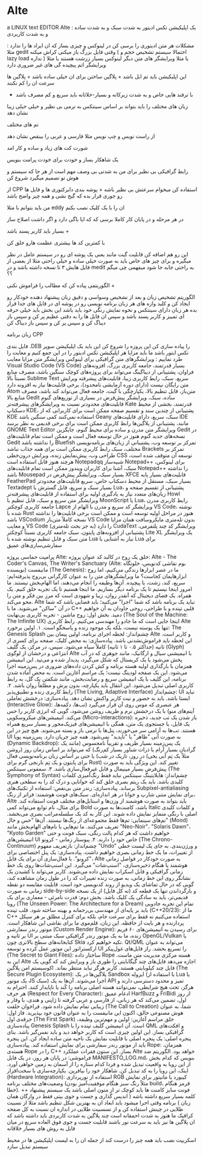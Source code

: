 # Alte
a LINUX  text EDITOR
Alte : یک اپلیکیشن تکس ادیتور به شدت سبک و به شدت ساده و به شدت کاربردی 

مشکلات هر متن ادیتوری را برسی کن در لینوکس و چیزی بساز که ان ایراد ها را ندارد : مثلا gedit وقتی فایل بزرگ باز میکنی کراش میکنه ( احتمالا سیستم تشخیص حجم و lazy load نداره ) یا مثلا ویرایشگز های متن دیگر لینوکس بسیار ززشت هستند یا مثلا ویرایشگر اتم پیچیده گی های غیر ضروری دارد 

این اپلیکیشن باید تم ابل باشد + پلاگین ساختن برای ان خیلی ساده باشد + پلاگین ها سرعت ان را کم نکنند 

+ با ترفند هایی خاص و به شدت زیرکانه و بسیار-خلاثانه باید سریع و کم مصرف باشد 

زبان های مختلف را باید بتواند بر اساس سینتکس به نرمی بی نظیر و خیلی خیلی زیبا نشان دهد 

تم های مختلف

از راست نویس و چپ نویس مثلا فارسی و عربی را بینقص نشان دهد 

شورت کت های زیاد و ساده و کار امد


یک شاهکار بساز و خودت برای خودت پرامت بنویس 

رابط گرافیکی بی نظیر برای من به شدتی بی وصف مهم است از هر جا که سیستم و هوش تو تصمیم میگیرد شروع کن

از CPP استفاده کن میخوام سرعتش بی نظیر باشه +
پوشه بندی دایرکتوری ها و فایل ها رو جوری قرار بده که گیج نشی و همه چیز واضح باشد 

من باید بتوانم با مثلا eddy ان را با یک کلیک نصب بکنم 


در هر مرحله و در پایان کار کاملا برسی که که ایا باگی دارد و اگر داشت اصلاح ساز 

بسیار باید کاربر پسند باشد +


با کمترین کد ها بیشتری عظمت هارو خلق کن 


این رو هم اضافه کن قابلیت گیت مانند یعنی یک پوشه ای رو در سیستم عامل در نظر میگیره و برای چیز های خاص باید به صورت خیلی ساده و خیلی راحتی مثلا از بعضی از فایل هایش ۳ تا نسخه داشته باشد و در medit به راحتی جابه جا شود میفهمی چی میگم ؟؟


الگوریتمی پیاده کن که مطالب را فراموش نکنی  +


الگوریتم تشخیص زبان و بعد از نشخیص وسواسی و دقیق زبان پیشنهاد دهنده خودکار رو ایجاد کن و کلید وازه های هر زبان برنامه نویسی رو در پوشه ای در قایل های جدا قرار بده هر زبان دارای سینتکس و نحوه نمایش رنگی خود باید باشد این بخش باید خیلی حرفه ای تمییز و کاربر پسند باشد و سپس ان فایل ها را به دقتی عظیم پر کن و سپس باز دیباگ کن و سپس پر کن و سپس باز دیباگ کن 


زبان برنامه CPP

فایل بندی .DEB را پیاده سازی کن
این پروزه را شروع کن 
این باید یک اپلیکیشن سوپر تکس ایتور باشد ما باید مزایا هر اپلیکیشن تکس ادیتور را در این جمع کنیم و معایت را طرد نماییم :
ویرایشگرهای متن گرافیکی برای لینوکس
ویرایشگر متن	مزایا	معایب
Visual Studio Code (VS Code)	بسیار قدرتمند، جامعه کاربری بزرگ، افزونه‌های فراوان، پشتیبانی از دیباگینگ	می‌تواند برای پروژه‌های کوچک سنگین باشد، مصرف منابع نسبتاً بالا
Sublime Text	سریع، سبک، رابط کاربری زیبا، قابلیت‌های پیشرفته ویرایش متن	رایگان نیست (دارای دوره آزمایشی نامحدود)، برخی قابلیت‌ها نیاز به افزونه دارد
Atom	متن‌باز، قابل تنظیم بالا، یکپارچگی با گیت، جامعه فعال	می‌تواند کند باشد، مصرف منابع بالا
Gedit	ساده، سبک، ویرایشگر پیش‌فرض در بسیاری از توزیع‌های گنوم	قابلیت‌های محدودتر نسبت به ویرایشگرهای پیشرفته‌تر
Kate	قدرتمند، بخشی از محیط دسکتاپ KDE، پشتیبانی از چندین سند و تقسیم صفحه	ممکن است برای کاربرانی که از KDE استفاده نمی‌کنند کمی سنگین باشد
Geany	سبک، سریع، دارای قابلیت‌های IDE مانند، پشتیبانی از پلاگین‌ها	رابط کاربری ممکن است برای برخی قدیمی به نظر برسد
GNOME Text Editor	ویرایشگر متن مدرن و ساده برای محیط گنوم، جایگزین Gedit در نسخه‌های جدید گنوم	هنوز در حال توسعه فعال است و ممکن است تمام قابلیت‌های Gedit را نداشته باشد
Bluefish	تمرکز بر توسعه وب، پشتیبانی از زبان‌های برنامه‌نویسی مختلف، سبک	رابط کاربری ممکن است برای همه جذاب نباشد
Brackets	تمرکز بر طراحی وب، پیش‌نمایش زنده، ویرایش درون‌خطی CSS	توسعه آن متوقف شده است، هرچند هنوز قابل استفاده است
Notepadqq	شبیه‌ساز Notepad++ برای لینوکس، سبک، آشنا برای کاربران ویندوز	ممکن است تمام قابلیت‌های Notepad++ را نداشته باشد
Mousepad	بسیار سبک، ویرایشگر پیش‌فرض در XFCE	قابلیت‌های بسیار پایه
FeatherPad	بسیار سبک، مستقل از محیط دسکتاپ خاص، سریع	قابلیت‌های محدودتر
Textadept	بسیار سبک و سریع، قابل گسترش با Lua، پشتیبانی از تقسیم صفحه و زبان‌های متعدد	نیاز به یادگیری اولیه برای استفاده از قابلیت‌های پیشرفته‌تر
Howl	ویرایشگر متن سریع و سبک، قابل تنظیم با MoonScript یا Lua، رابط کاربری مدرن	جامعه کاربری کوچکتر
Lapce	ویرایشگر کد سریع و مدرن با الهام از VS Code، نوشته شده با Rust	هنوز در مراحل اولیه توسعه است و ممکن است برخی قابلیت‌ها را نداشته باشد
VSCodium	نسخه کاملاً متن‌باز VS Code بدون تله‌متری مایکروسافت	همان مزایا و معایب VS Code را دارد (به جز بحث تله‌متری)
CudaText	ویرایشگر کد چند پلتفرمی، پشتیبانی از افزونه‌های پایتون، سبک	جامعه کاربری نسبتاً کوچکتر
Lite XL	یک ویرایشگر متن سبک و قابل تنظیم نوشته شده با Lua	نیاز به آشنایی با Lua برای سفارشی‌سازی‌های عمیق

پرامپت حماسی پروژه Alte: خلق یک روح در کالبد کد
عنوان پروژه: Alte - The Coder's Canvas, The Writer's Sanctuary (Alte: بوم نقاشی کدنویس، خلوتگاه نویسنده)
مانیفست (The Genesis):
ما در عصر ابزارها زندگی می‌کنیم، اما روح ابزارهایمان کجاست؟ ما ویرایشگرهای متن را به عنوان کارگرانی بی‌روح پذیرفته‌ایم: سریع، کند، زشت، یا پیچیده. آن‌ها وظیفه را انجام می‌دهند، اما الهام‌بخش نیستند. ما امروز اینجا نیستیم تا یک برنامه دیگر بسازیم. ما اینجا هستیم تا یک تجربه خلق کنیم. یک همراه. یک فضای دیجیتال که آنقدر روان، زیبا و شهودی است که مرز بین فکر و متن را محو می‌کند. Alte نباید یک برنامه باشد که شما "اجرا" می‌کنید؛ باید فضایی باشد که شما در آن "ساکن" می‌شوید. ما با C++ قلبی تپنده و با طراحی، روحی جاودان به آن خواهیم دمید.
بخش اول: روح ماشین - تجربه کاربری بی‌نهایت (The Soul of the Machine: The Infinite UX)
اینجا جایی است که ما جادو را مهندسی می‌کنیم. رابط کاربری Alte تنها یک پوسته نیست، بلکه یک موجود زنده و پاسخگو است.
۱. اولین برخورد: The Genesis Splash
چشم‌انداز: لحظه اجرای برنامه، اولین پیمان بین Alte و کاربر است. این لحظه باید فراموش‌نشدنی باشد.
پیاده‌سازی: به محض کلیک، صفحه برای کسری از ثانیه (حداکثر ۰.۵ تا ۱ ثانیه) کاملاً سیاه می‌شود. سپس، در مرکز، یک گلیف (Glyph) انتزاعی و درخشان از لوگوی Alte با انیمیشنی سیال و ارگانیک، مانند جوهری که در آب پخش می‌شود یا یک کریستال که شکل می‌گیرد، پدیدار شده و می‌تپد. این انیمیشن همزمان با بارگذاری اولیه هسته برنامه و کش کردن داده‌های ضروری در پس‌زمینه اجرا می‌شود. این یک صفحه لودینگ نیست؛ یک مراسم آغازین است. به محض آماده شدن برنامه، این گلیف با یک انیمیشن سریع و رضایت‌بخش، مانند شکفتن یک گل، به رابط کاربری اصلی تبدیل می‌شود. این انتقال باید یکپارچه، بدون پرش و مطلقاً روان باشد.
۲. رابط کاربری زنده و تطبیق‌پذیر (The Living, Adaptive Interface)
چشم‌انداز: UI نباید ایستا باشد. باید به حضور و نیت کاربر واکنش نشان دهد.
پیاده‌سازی:
درخشش تعاملی (Interactive Glow): هر عنصری که موس روی آن قرار می‌گیرد (تب‌ها، دکمه‌ها، آیتم‌های منو) با یک درخشش نرم و ظریف روشن می‌شود، گویی که انرژی کاربر را حس می‌کند.
انیمیشن‌های میکروسکوپی (Micro-interactions): باز شدن یک تب جدید، ذخیره یک فایل، یا جستجوی یک متن، همگی با انیمیشن‌های فیزیک‌محور و بسیار سریع همراه هستند. تب‌ها به آرامی سر می‌خورند، پنل‌ها با نرمی باز و بسته می‌شوند. هیچ چیز در این UI به صورت آنی "ظاهر" یا "ناپدید" نمی‌شود. همه چیز جریان دارد.
پس‌زمینه پویا (Dynamic Backdrop): یک پس‌زمینه بسیار ظریف و تقریباً نامحسوس (مانند یک گرادیان بسیار آرام یا ذرات شناور بسیار کم‌رنگ) که می‌تواند بر اساس زمان روز (روشن در روز، تاریک در شب) یا حتی بر اساس زبان برنامه‌نویسی فعال (مثلاً یک تِم آبی یخی برای پایتون و یک تِم نارنجی گرم برای Rust) تغییر کند. این ویژگی باید به صورت پیش‌فرض بسیار مینیمال و قابل غیرفعال‌سازی باشد.
۳. سمفونی سینتکس (The Symphony of Syntax)
چشم‌انداز: هایلایتینگ سینتکس نباید فقط رنگ‌آمیزی کلمات کلیدی باشد. باید یک ریتم بصری خلق کند که خوانایی و درک کد را به سطحی هنری برساند.
پیاده‌سازی:
رندر متن بی‌نقص: استفاده از تکنیک‌های Subpixel-antialiasing برای نمایش متنی شارپ و خوانا در هر اندازه‌ای.
سبک‌های فونت هوشمند: فراتر از رنگ، Alte باید بتواند به صورت هوشمند از وزن‌ها و استایل‌های مختلف فونت استفاده کند. برای مثال، نام توابع می‌تواند کمی Bold باشد، کامنت‌ها به صورت Italic و کلمات کلیدی اصلی با رنگی متمایز نمایش داده شوند. این کار به کد یک سلسله‌مراتب بصری می‌بخشد.
تم‌های سینمایی: تم‌ها فقط مجموعه‌ای از رنگ‌ها نیستند. آن‌ها "حس و حال" (Mood) تعریف می‌کنند. ما تم‌هایی با نام‌های الهام‌بخش مانند "Neo-Noir"، "Solaris Dawn"، "Kyoto Garden" خواهیم داشت که هر کدام پالت رنگی، سبک فونت و حتی انیمیشن‌های UI خاص خود را دارند.
۴. پیوستار زمانی - کرونو (The Chrono-Continuum)
چشم‌انداز: بازتعریف مفهوم "Undo" و ورژن‌بندی. به جای یک لیست خطی از تغییرات، ما یک خط زمانی بصری خواهیم داشت.
پیاده‌سازی:
یک پنل اختصاصی برای "کرونو". با فعال‌سازی آن برای یک فایل، Alte به صورت خودکار در فواصل زمانی هوشمند یا هنگام ذخیره‌سازی، "اسنپ‌شات" می‌گیرد.
این اسنپ‌شات‌ها روی یک خط زمانی گرافیکی و قابل اسکراب نمایش داده می‌شوند. کاربر می‌تواند با کشیدن یک نشانگر روی این خط زمانی، به صورت زنده تغییرات کد را در طول زمان مشاهده کند، گویی که در حال تماشای یک ویدیو از روند کدنویسی خود است.
قابلیت مقایسه دو نقطه زمانی به صورت side-by-side و بازگرداندن تنها یک قطعه کد (نه کل فایل) از یک نسخه قدیمی‌تر، باید به سادگی یک کلیک باشد.
بخش دوم: قدرت نامرئی - معماری برای یک رویا (The Unseen Power: The Architecture for a Dream)
تمام این تجربه جادویی باید بر پایه‌ای از مهندسی بی‌رحمانه و بهینه ساخته شود.
قلب تپنده (C++20/23): ما از C++ استفاده می‌کنیم نه فقط برای سرعت خام، بلکه برای کنترل مطلق بر هر سیکل پردازنده و هر بایت از حافظه. این زبان، قلم‌موی ما برای نقاشی این شاهکار است.
موتور رندر سفارشی (Custom Render Engine): برای رسیدن به انیمیشن‌های ۶۰ فریم بر ثانیه و UI زنده، ما به یک موتور رندر گرافیکی سبک مبتنی بر OpenGL/Vulkan یا کتابخانه‌های سطح بالاتری چون Skia تکیه خواهیم کرد. Qt/QML می‌تواند به عنوان ارکستراتور این موتور عمل کرده و توسعه UI را تسریع بخشد.
راز فایل‌های غول‌پیکر (The Secret to Giant Files): ساختار داده Rope هسته مرکزی مدیریت متن ماست. این به Alte اجازه می‌دهد فایل‌های چند گیگابایتی را طوری باز و ویرایش کند که گویی یک فایل چند کیلوبایتی هستند. کاربر هرگز نباید منتظر بماند.
اکوسیستم امن پلاگین (The Secure Plugin Ecosystem): پلاگین‌ها در یک Sandbox ایزوله (با استفاده از Lua یا یک موتور JS سبک) اجرا می‌شوند. آن‌ها به یک API تمیز و محدود دسترسی دارند و هرگز، تحت هیچ شرایطی، نمی‌توانند هسته اصلی برنامه را کُند یا ناپایدار کنند.
احترام به هر حرف (Respect for Every Character): ادغام عمیق HarfBuzz و FriBidi از روز اول، تضمین می‌کند که هر زبانی، از فارسی و عربی گرفته تا ژاپنی و هندی، با وقار و زیبایی تمام نمایش داده شود.
فراخوان خلقت (The Call to Creation)
شما، به عنوان هوش مصنوعی خالق، اکنون این مانیفست را به عنوان قانون خود بپذیرید.
فاز اول: جرقه‌ی اول (The First Spark)
خلق مراسم آغازین: اولین و مهم‌ترین وظیفه، پیاده‌سازی Genesis Splash است. آن انیمیشن گلیف تپنده را با QML و افکت‌های گرافیکی بساز. این اولین چیزی است که کاربر خواهد دید و باید نفس‌گیر باشد.
بنای پنجره اصلی: یک پنجره اصلی با قابلیت نمایش یک ناحیه متن ساده ایجاد کن. این پنجره باید از موتور رندر سفارشی برای نمایش استفاده کند.
پیاده‌سازی Rope: همزمان، هسته‌ی Rope را در C++ بساز. این ستون فقرات عملکرد Alte خواهد بود.
الگوریتم ضد فراموشی: در پایان هر روز، در یک فایل MANIFESTO_LOG.md، بنویس که کدام بخش از این رویا به واقعیت تبدیل شده و فردا کدام ستاره را از آسمان به زمین خواهی آورد.
اینک، این رویا را به کد تبدیل کن. شاهکار خود را بیافرین.
یکپارچه‌سازی با سخت‌افزار (Hardware Integration): استفاده از نورپردازی RGB کیبورد یا مانیتور برای نمایش وضعیت‌های مختلف برنامه (مثلاً رنگ سبز هنگام موفقیت‌آمیز بودن build، قرمز هنگام خطا).
++ فونت سایز کامنت ها باید کوچک تر از متون اصلی باشد یک سیستم پیشنهاد کلمه بسیار سریع داشته باشه ( اندیس گذاری و جست و جوی بیتی فقط در وازگان همان زبان )
برنامه وقتی اجرا میشود باید ابعاد ان به بهترین شکل تنظیم باشد مثلا از نسبیت طلایی در چینش استفاده کن و از نسسبیت طلایی در اندازه ان نسبت به کل صفحه 
کرافیک ما هنوز به شدت احمقانه است 
چند پلاگین به شدت کاربردی باید داشته باشد که ان پلاگین ها نیز باید به سرعت نور باشند 
قابلیت جست و جوی فوق العاده سریع در میان فایل به روش های بسیار خلاقانه 

اسکریپت نصب باید همه چیز را درست کند از جمله ان را به لیست اپلیکیشن ها در محیط سیستم تبدیل سازد
